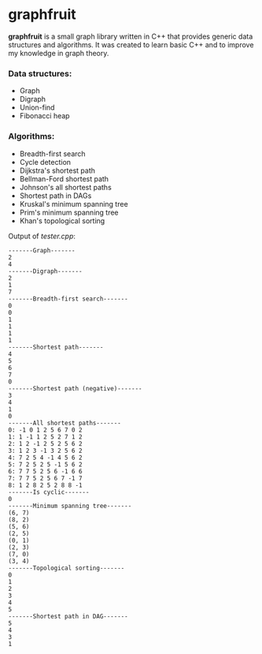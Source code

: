 # graphfruit
**graphfruit** is a small graph library written in C++ that provides generic data structures and algorithms. It was created to learn basic C++ and to improve my knowledge in graph theory.

### Data structures:

* Graph
* Digraph
* Union-find
* Fibonacci heap

### Algorithms:

* Breadth-first search
* Cycle detection
* Dijkstra's shortest path
* Bellman-Ford shortest path
* Johnson's all shortest paths
* Shortest path in DAGs
* Kruskal's minimum spanning tree
* Prim's minimum spanning tree
* Khan's topological sorting

Output of *tester.cpp*:

```
-------Graph-------
2
4
-------Digraph-------
2
1
7
-------Breadth-first search-------
0
0
1
1
1
1
-------Shortest path-------
4
5
6
7
0
-------Shortest path (negative)-------
3
4
1
0
-------All shortest paths-------
0: -1 0 1 2 5 6 7 0 2
1: 1 -1 1 2 5 2 7 1 2
2: 1 2 -1 2 5 2 5 6 2
3: 1 2 3 -1 3 2 5 6 2
4: 7 2 5 4 -1 4 5 6 2
5: 7 2 5 2 5 -1 5 6 2
6: 7 7 5 2 5 6 -1 6 6
7: 7 7 5 2 5 6 7 -1 7
8: 1 2 8 2 5 2 8 8 -1
-------Is cyclic-------
0
-------Minimum spanning tree-------
(6, 7)
(8, 2)
(5, 6)
(2, 5)
(0, 1)
(2, 3)
(7, 0)
(3, 4)
-------Topological sorting-------
0
1
2
3
4
5
-------Shortest path in DAG-------
5
4
3
1
```
